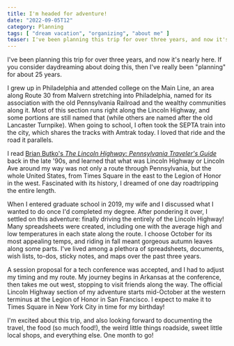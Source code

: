 ```yaml
---
title: I'm headed for adventure!
date: "2022-09-05T12"
category: Planning
tags: [ "dream vacation", "organizing", "about me" ]
teaser: I've been planning this trip for over three years, and now it's nearly here.
---
```


I've been planning this trip for over three years, and now it's nearly here. If you consider daydreaming about doing this, then I've really been "planning" for about 25 years.

I grew up in Philadelphia and attended college on the Main Line, an area along Route 30 from Malvern stretching into Philadelphia, named for its association with the old Pennsylvania Railroad and the wealthy communities along it. Most of this section runs right along the Lincoln Highway, and some portions are still named that (while others are named after the old Lancaster Turnpike). When going to school, I often took the SEPTA train into the city, which shares the tracks with Amtrak today. I loved that ride and the road it parallels.

I read [Brian Butko's _The Lincoln Highway: Pennsylvania Traveler's Guide_](https://www.barnesandnoble.com/w/lincoln-highway-brian-a-butko/1100000919?ean=9780811748261) back in the late '90s, and learned that what was Lincoln Highway or Lincoln Ave around my way was not only a route through Pennsylvania, but the whole United States, from Times Square in the east to the Legion of Honor in the west. Fascinated with its history, I dreamed of one day roadtripping the entire length.

When I entered graduate school in 2019, my wife and I discussed what I wanted to do once I'd completed my degree. After pondering it over, I settled on this adventure: finally driving the entirely of the Lincoln Highway! Many spreadsheets were created, including one with the average high and low temperatures in each state along the route. I choose October for its most appealing temps, and riding in fall meant gorgeous autumn leaves along some parts. I've lived among a plethora of spreadsheets, documents, wish lists, to-dos, sticky notes, and maps over the past three years.

A session proposal for a tech conference was accepted, and I had to adjust my timing and my route. My journey begins in Arkansas at the conference, then takes me out west, stopping to visit friends along the way. The official Lincoln Highway section of my adventure starts mid-October at the western terminus at the Legion of Honor in San Francisco. I expect to make it to Times Square in New York City in time for my birthday!

I'm excited about this trip, and also looking forward to documenting the travel, the food (so much food!), the weird little things roadside, sweet little local shops, and everything else. One month to go!
